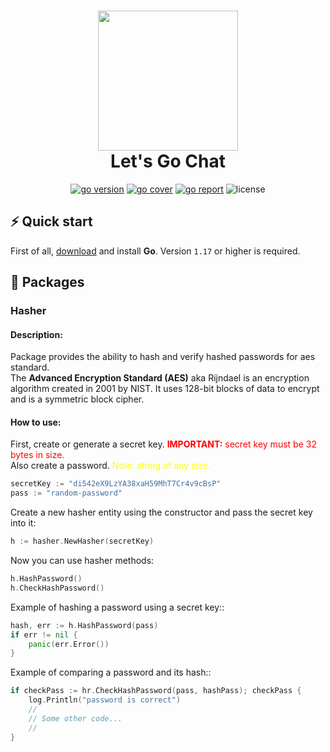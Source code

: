 <h1 align="center">
  <img src="https://raw.githubusercontent.com/create-go-app/cli/master/.github/images/cgapp_logo%402x.png" width="224px"/><br/>
  Let's Go Chat
</h1>

<p align="center"><a href="https://pkg.go.dev/github.com/create-go-app/cli/v3?tab=doc" target="_blank"><img src="https://img.shields.io/badge/Go-1.17+-00ADD8?style=for-the-badge&logo=go" alt="go version" /></a>&nbsp;<a href="https://gocover.io/github.com/create-go-app/cli/pkg/cgapp" target="_blank"><img src="https://img.shields.io/badge/Go_Cover-88.4%25-success?style=for-the-badge&logo=none" alt="go cover" /></a>&nbsp;<a href="https://goreportcard.com/report/github.com/create-go-app/cli" target="_blank"><img src="https://img.shields.io/badge/Go_report-A+-success?style=for-the-badge&logo=none" alt="go report" /></a>&nbsp;<img src="https://img.shields.io/badge/license-apache_2.0-red?style=for-the-badge&logo=none" alt="license" /></p>

## ⚡ Quick start
First of all, [download](https://golang.org/dl/) and install **Go**. Version `1.17` or higher is required.

## 📕 Packages

### Hasher
#### Description:
Package provides the ability to hash and verify hashed passwords for aes standard. <br />
The **Advanced Encryption Standard (AES)** aka Rijndael is an encryption algorithm created in 2001 by NIST. It uses 128-bit blocks of data to encrypt and is a symmetric block cipher.

#### How to use:
First, create or generate a secret key. <font color="red">**IMPORTANT:** secret key must be 32 bytes in size.</font><br />
Also create a password. <font color="yellow">Note: string of any size.</font>
```go
secretKey := "di542eX9LzYA38xaH59MhT7Cr4v9cBsP"
pass := "random-password"
```

Create a new hasher entity using the constructor and pass the secret key into it:
```go
h := hasher.NewHasher(secretKey)
```

Now you can use hasher methods:
```go
h.HashPassword()
h.CheckHashPassword()
```

Example of hashing a password using a secret key::
```go
hash, err := h.HashPassword(pass)
if err != nil {
    panic(err.Error())
}
```

Example of comparing a password and its hash::
```go
if checkPass := hr.CheckHashPassword(pass, hashPass); checkPass {
    log.Println("password is correct")
	//
	// Some other code...
	//
}
```
